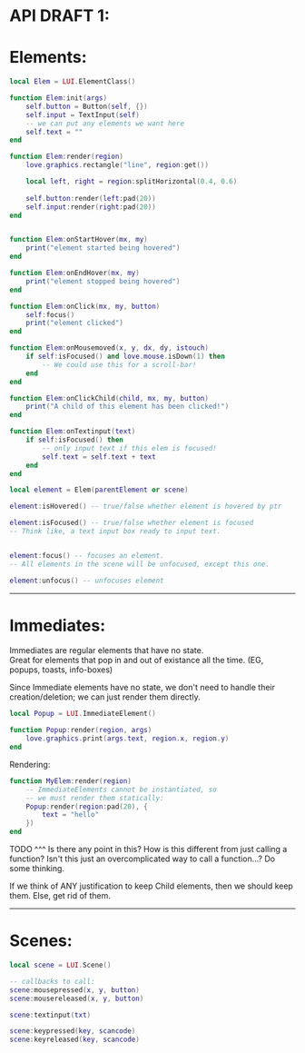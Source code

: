


# API DRAFT 1:


# Elements:
```lua
local Elem = LUI.ElementClass()

function Elem:init(args)
    self.button = Button(self, {})
    self.input = TextInput(self)
    -- we can put any elements we want here
    self.text = ""
end

function Elem:render(region)
    love.graphics.rectangle("line", region:get())

    local left, right = region:splitHorizontal(0.4, 0.6)
    
    self.button:render(left:pad(20))
    self.input:render(right:pad(20))
end


function Elem:onStartHover(mx, my)
    print("element started being hovered")
end

function Elem:onEndHover(mx, my)
    print("element stopped being hovered")
end

function Elem:onClick(mx, my, button)
    self:focus()
    print("element clicked")
end

function Elem:onMousemoved(x, y, dx, dy, istouch)
    if self:isFocused() and love.mouse.isDown(1) then
        -- We could use this for a scroll-bar!
    end
end

function Elem:onClickChild(child, mx, my, button)
    print("A child of this element has been clicked!")
end

function Elem:onTextinput(text)
    if self:isFocused() then
        -- only input text if this elem is focused!
        self.text = self.text + text
    end
end
```

```lua
local element = Elem(parentElement or scene)

element:isHovered() -- true/false whether element is hovered by ptr

element:isFocused() -- true/false whether element is focused
-- Think like, a text input box ready to input text.


element:focus() -- focuses an element.
-- All elements in the scene will be unfocused, except this one.

element:unfocus() -- unfocuses element
```



---------------


# Immediates:
Immediates are regular elements that have no state.<br/>
Great for elements that pop in and out of existance all the time.
(EG, popups, toasts, info-boxes)

Since Immediate elements have no state,
we don't need to handle their creation/deletion;
we can just render them directly.
```lua
local Popup = LUI.ImmediateElement()

function Popup:render(region, args)
    love.graphics.print(args.text, region.x, region.y)
end
```
Rendering:
```lua
function MyElem:render(region)
    -- ImmediateElements cannot be instantiated, so
    -- we must render them statically:
    Popup:render(region:pad(20), {
        text = "hello"
    })
end
```

TODO ^^^ Is there any point in this?
How is this different from just calling a function?
Isn't this just an overcomplicated way to call a function...?
Do some thinking.

If we think of ANY justification to keep Child elements,
then we should keep them.
Else, get rid of them.


---------------




# Scenes:
```lua
local scene = LUI.Scene()

-- callbacks to call:
scene:mousepressed(x, y, button)
scene:mousereleased(x, y, button)

scene:textinput(txt)

scene:keypressed(key, scancode)
scene:keyreleased(key, scancode)

```

